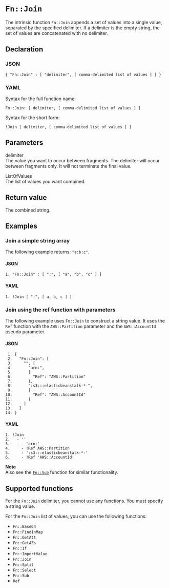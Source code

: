 # `Fn::Join`<a name="intrinsic-function-reference-join"></a>

The intrinsic function `Fn::Join` appends a set of values into a single value, separated by the specified delimiter\. If a delimiter is the empty string, the set of values are concatenated with no delimiter\.

## Declaration<a name="w6948ab1c34c28c46b5"></a>

### JSON<a name="intrinsic-function-reference-join-syntax.json"></a>

```
{ "Fn::Join" : [ "delimiter", [ comma-delimited list of values ] ] }
```

### YAML<a name="intrinsic-function-reference-join-syntax.yaml"></a>

Syntax for the full function name:

```
Fn::Join: [ delimiter, [ comma-delimited list of values ] ]
```

Syntax for the short form:

```
!Join [ delimiter, [ comma-delimited list of values ] ]
```

## Parameters<a name="intrinsic-function-reference-join-parameters"></a>

delimiter  
The value you want to occur between fragments\. The delimiter will occur between fragments only\. It will not terminate the final value\.

ListOfValues  
The list of values you want combined\.

## Return value<a name="intrinsic-function-reference-join-returnvalues"></a>

The combined string\.

## Examples<a name="intrinsic-function-reference-join-examples"></a>

### Join a simple string array<a name="intrinsic-function-reference-join-example1"></a>

The following example returns: `"a:b:c"`\.

#### JSON<a name="intrinsic-function-reference-join-example1.json"></a>

```
1. "Fn::Join" : [ ":", [ "a", "b", "c" ] ]
```

#### YAML<a name="intrinsic-function-reference-join-example1.yaml"></a>

```
1. !Join [ ":", [ a, b, c ] ]
```

### Join using the ref function with parameters<a name="intrinsic-function-reference-join-example2"></a>

The following example uses `Fn::Join` to construct a string value\. It uses the `Ref` function with the `AWS::Partition` parameter and the `AWS::AccountId` pseudo parameter\.

#### JSON<a name="intrinsic-function-reference-join-example2.json"></a>

```
 1. {
 2.   "Fn::Join": [
 3.     "", [
 4.       "arn:",
 5.       {
 6.         "Ref": "AWS::Partition"
 7.       },
 8.       ":s3:::elasticbeanstalk-*-",
 9.       {
10.         "Ref": "AWS::AccountId"
11.       }
12.     ]
13.   ]
14. }
```

#### YAML<a name="intrinsic-function-reference-join-example2.yaml"></a>

```
1. !Join
2.   - ''
3.   - - 'arn:'
4.     - !Ref AWS::Partition
5.     - ':s3:::elasticbeanstalk-*-'
6.     - !Ref 'AWS::AccountId'
```

**Note**  
Also see the [`Fn::Sub`](intrinsic-function-reference-sub.md) function for similar functionality\.

## Supported functions<a name="intrinsic-function-reference-join-supportedfunctions"></a>

For the `Fn::Join` delimiter, you cannot use any functions\. You must specify a string value\.

For the `Fn::Join` list of values, you can use the following functions:
+ `Fn::Base64`
+ `Fn::FindInMap`
+ `Fn::GetAtt`
+ `Fn::GetAZs`
+ `Fn::If`
+ `Fn::ImportValue`
+ `Fn::Join`
+ `Fn::Split`
+ `Fn::Select`
+ `Fn::Sub`
+ `Ref`